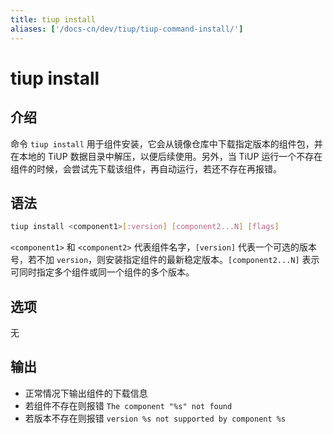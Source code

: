 ```yaml
---
title: tiup install
aliases: ['/docs-cn/dev/tiup/tiup-command-install/']
---
```


# tiup install

## 介绍

命令 `tiup install` 用于组件安装，它会从镜像仓库中下载指定版本的组件包，并在本地的 TiUP 数据目录中解压，以便后续使用。另外，当 TiUP 运行一个不存在组件的时候，会尝试先下载该组件，再自动运行，若还不存在再报错。

## 语法

```sh
tiup install <component1>[:version] [component2...N] [flags]
```

`<component1>` 和 `<component2>` 代表组件名字，`[version]` 代表一个可选的版本号，若不加 `version`，则安装指定组件的最新稳定版本。`[component2...N]` 表示可同时指定多个组件或同一个组件的多个版本。

## 选项

无

## 输出

- 正常情况下输出组件的下载信息
- 若组件不存在则报错 `The component "%s" not found`
- 若版本不存在则报错 `version %s not supported by component %s`
